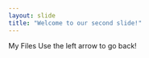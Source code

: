 ```yaml
---
layout: slide
title: "Welcome to our second slide!"
---
```

My Files
Use the left arrow to go back!
